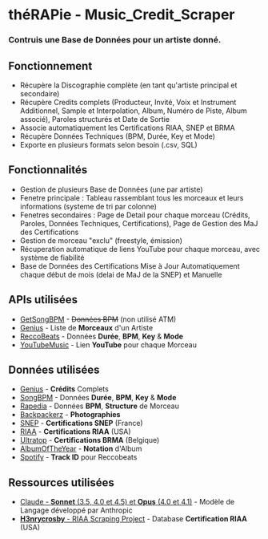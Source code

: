 # théRAPie - Music_Credit_Scraper
### Contruis une Base de Données pour un artiste donné.

## Fonctionnement
- Récupère la Discographie complète (en tant qu'artiste principal et secondaire)
- Récupère Credits complets (Producteur, Invité, Voix et Instrument Additionnel, Sample et Interpolation, Album, Numéro de Piste, Album associé), Paroles structurés et Date de Sortie
- Associe automatiquement les Certifications RIAA, SNEP et BRMA
- Récupère Données Techniques (BPM, Durée, Key et Mode)
- Exporte en plusieurs formats selon besoin (.csv, SQL)

## Fonctionnalités
- Gestion de plusieurs Base de Données (une par artiste)
- Fenetre principale : Tableau rassemblant tous les morceaux et leurs informations (systeme de tri par colonne)
- Fenetres secondaires : Page de Detail pour chaque morceau (Crédits, Paroles, Données Techniques, Certifications), Page de Gestion des MaJ des Certifications
- Gestion de morceau "exclu" (freestyle, émission)
- Récuperation automatique de liens YouTube pour chaque morceau, avec système de fiabilité
- Base de Données des Certifications Mise à Jour Automatiquement chaque début de mois (delai de MaJ de la SNEP) et Manuelle

## APIs utilisées
- [GetSongBPM](https://getsongbpm.com/)                             - ~~Données BPM~~ (non utilisé ATM)
- [Genius](https://docs.genius.com/)                                - Liste de **Morceaux** d'un Artiste
- [ReccoBeats](https://reccobeats.com/)                             - Données **Durée**, **BPM**, **Key** & **Mode**
- [YouTubeMusic](https://ytmusicapi.readthedocs.io/en/stable/#)     - Lien **YouTube** pour chaque Morceau

## Données utilisées
- [Genius](https://genius.com/)                                     - **Crédits** Complets
- [SongBPM](https://songbpm.com/)                                   - Données **Durée**, **BPM**, **Key** & **Mode**
- [Rapedia](https://rapedia.fr/)                                    - Données **BPM**, **Structure** de Morceau
- [Backpackerz](https://www.thebackpackerz.com/)                    - **Photographies**
- [SNEP](https://snepmusique.com/)                                  - **Certifications SNEP** (France)
- [RIAA](https://www.riaa.com/gold-platinum/)                       - **Certifications RIAA** (USA)
- [Ultratop](https://www.ultratop.be)                               - **Certifications BRMA** (Belgique)
- [AlbumOfTheYear](https://www.albumoftheyear.org/)                 - **Notation** d'Album
- [Spotify](https://open.spotify.com/intl-fr)                       - **Track ID** pour Reccobeats

## Ressources utilisées
- [Claude - **Sonnet** (3.5, 4.0 et 4.5) et **Opus** (4.0 et 4.1)](https://claude.ai/)      - Modèle de Langage développé par Anthropic
- [**H3nrycrosby** - RIAA Scraping Project](https://github.com/H3nrycrosby/riaa_scraping_project/) - Database **Certification RIAA** (USA)
